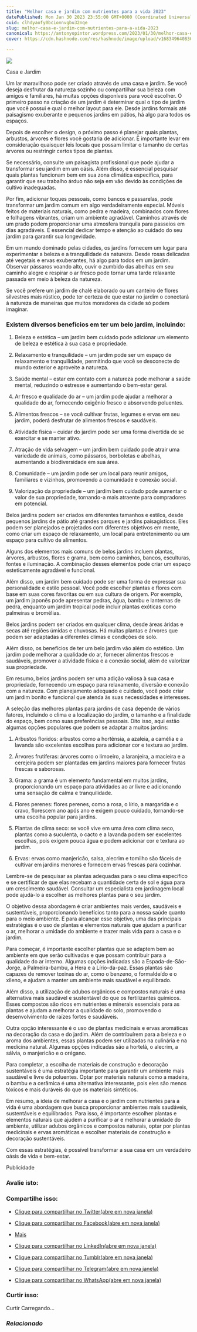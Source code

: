 ```yaml
---
title: "Melhor casa e jardim com nutrientes para a vida 2023"
datePublished: Mon Jan 30 2023 23:55:00 GMT+0000 (Coordinated Universal Time)
cuid: clhdyaofy0bcionnvgbu32nqe
slug: melhor-casa-e-jardim-com-nutrientes-para-a-vida-2023
canonical: https://antonyopintor.wordpress.com/2023/01/30/melhor-casa-e-jardim-com-nutrientes-para-a-vida-2023/
cover: https://cdn.hashnode.com/res/hashnode/image/upload/v1683496408307/c2e17c2e-2870-49cd-a600-c421944a9f62.png

---
```


![](https://cdn.hashnode.com/res/hashnode/image/upload/v1683496406704/cfcc9b01-3e8d-4b37-9b26-2b245fb66b87.png)

Casa e Jardim

Um lar maravilhoso pode ser criado através de uma casa e jardim. Se você deseja desfrutar da natureza sozinho ou compartilhar sua beleza com amigos e familiares, há muitas opções disponíveis para você escolher. O primeiro passo na criação de um jardim é determinar qual o tipo de jardim que você possui e qual o melhor layout para ele. Desde jardins formais até paisagismo exuberante e pequenos jardins em pátios, há algo para todos os espaços.

Depois de escolher o design, o próximo passo é planejar quais plantas, arbustos, árvores e flores você gostaria de adicionar. É importante levar em consideração quaisquer leis locais que possam limitar o tamanho de certas árvores ou restringir certos tipos de plantas.

Se necessário, consulte um paisagista profissional que pode ajudar a transformar seu jardim em um oásis. Além disso, é essencial pesquisar quais plantas funcionam bem em sua zona climática específica, para garantir que seu trabalho árduo não seja em vão devido às condições de cultivo inadequadas.

Por fim, adicionar toques pessoais, como bancos e passarelas, pode transformar um jardim comum em algo verdadeiramente especial. Móveis feitos de materiais naturais, como pedra e madeira, combinados com flores e folhagens vibrantes, criam um ambiente agradável. Caminhos através de um prado podem proporcionar uma atmosfera tranquila para passeios em dias agradáveis. É essencial dedicar tempo e atenção ao cuidado do seu jardim para garantir sua longevidade.

Em um mundo dominado pelas cidades, os jardins fornecem um lugar para experimentar a beleza e a tranquilidade da natureza. Desde rosas delicadas até vegetais e ervas exuberantes, há algo para todos em um jardim. Observar pássaros voando alto, ouvir o zumbido das abelhas em seu caminho alegre e respirar o ar fresco pode tornar uma tarde relaxante passada em meio à beleza da natureza.

Se você prefere um jardim de chalé elaborado ou um canteiro de flores silvestres mais rústico, pode ter certeza de que estar no jardim o conectará à natureza de maneiras que muitos moradores da cidade só podem imaginar.

### Existem diversos benefícios em ter um belo jardim, incluindo:

1.  Beleza e estética – um jardim bem cuidado pode adicionar um elemento de beleza e estética à sua casa e propriedade.
    
2.  Relaxamento e tranquilidade – um jardim pode ser um espaço de relaxamento e tranquilidade, permitindo que você se desconecte do mundo exterior e aproveite a natureza.
    
3.  Saúde mental – estar em contato com a natureza pode melhorar a saúde mental, reduzindo o estresse e aumentando o bem-estar geral.
    
4.  Ar fresco e qualidade do ar – um jardim pode ajudar a melhorar a qualidade do ar, fornecendo oxigênio fresco e absorvendo poluentes.
    
5.  Alimentos frescos – se você cultivar frutas, legumes e ervas em seu jardim, poderá desfrutar de alimentos frescos e saudáveis.
    
6.  Atividade física – cuidar do jardim pode ser uma forma divertida de se exercitar e se manter ativo.
    
7.  Atração de vida selvagem – um jardim bem cuidado pode atrair uma variedade de animais, como pássaros, borboletas e abelhas, aumentando a biodiversidade em sua área.
    
8.  Comunidade – um jardim pode ser um local para reunir amigos, familiares e vizinhos, promovendo a comunidade e conexão social.
    
9.  Valorização da propriedade – um jardim bem cuidado pode aumentar o valor de sua propriedade, tornando-a mais atraente para compradores em potencial.
    

Belos jardins podem ser criados em diferentes tamanhos e estilos, desde pequenos jardins de pátio até grandes parques e jardins paisagísticos. Eles podem ser planejados e projetados com diferentes objetivos em mente, como criar um espaço de relaxamento, um local para entretenimento ou um espaço para cultivo de alimentos.

Alguns dos elementos mais comuns de belos jardins incluem plantas, árvores, arbustos, flores e grama, bem como caminhos, bancos, esculturas, fontes e iluminação. A combinação desses elementos pode criar um espaço esteticamente agradável e funcional.

Além disso, um jardim bem cuidado pode ser uma forma de expressar sua personalidade e estilo pessoal. Você pode escolher plantas e flores com base em suas cores favoritas ou em sua cultura de origem. Por exemplo, um jardim japonês pode apresentar pedras, água, bambu e lanternas de pedra, enquanto um jardim tropical pode incluir plantas exóticas como palmeiras e bromélias.

Belos jardins podem ser criados em qualquer clima, desde áreas áridas e secas até regiões úmidas e chuvosas. Há muitas plantas e árvores que podem ser adaptadas a diferentes climas e condições de solo.

Além disso, os benefícios de ter um belo jardim vão além do estético. Um jardim pode melhorar a qualidade do ar, fornecer alimentos frescos e saudáveis, promover a atividade física e a conexão social, além de valorizar sua propriedade.

Em resumo, belos jardins podem ser uma adição valiosa à sua casa e propriedade, fornecendo um espaço para relaxamento, diversão e conexão com a natureza. Com planejamento adequado e cuidado, você pode criar um jardim bonito e funcional que atenda às suas necessidades e interesses.

A seleção das melhores plantas para jardins de casa depende de vários fatores, incluindo o clima e a localização do jardim, o tamanho e a finalidade do espaço, bem como suas preferências pessoais. Dito isso, aqui estão algumas opções populares que podem se adaptar a muitos jardins:

1.  Arbustos floridos: arbustos como a hortênsia, a azaleia, a camélia e a lavanda são excelentes escolhas para adicionar cor e textura ao jardim.
    
2.  Árvores frutíferas: árvores como o limoeiro, a laranjeira, a macieira e a cerejeira podem ser plantadas em jardins maiores para fornecer frutas frescas e saborosas.
    
3.  Grama: a grama é um elemento fundamental em muitos jardins, proporcionando um espaço para atividades ao ar livre e adicionando uma sensação de calma e tranquilidade.
    
4.  Flores perenes: flores perenes, como a rosa, o lírio, a margarida e o cravo, florescem ano após ano e exigem pouco cuidado, tornando-se uma escolha popular para jardins.
    
5.  Plantas de clima seco: se você vive em uma área com clima seco, plantas como a suculenta, o cacto e a lavanda podem ser excelentes escolhas, pois exigem pouca água e podem adicionar cor e textura ao jardim.
    
6.  Ervas: ervas como manjericão, salsa, alecrim e tomilho são fáceis de cultivar em jardins menores e fornecem ervas frescas para cozinhar.
    

Lembre-se de pesquisar as plantas adequadas para o seu clima específico e se certificar de que elas recebam a quantidade certa de sol e água para um crescimento saudável. Consultar um especialista em jardinagem local pode ajudá-lo a escolher as melhores plantas para o seu jardim.

O objetivo dessa abordagem é criar ambientes mais verdes, saudáveis e sustentáveis, proporcionando benefícios tanto para a nossa saúde quanto para o meio ambiente. E para alcançar esse objetivo, uma das principais estratégias é o uso de plantas e elementos naturais que ajudam a purificar o ar, melhorar a umidade do ambiente e trazer mais vida para a casa e o jardim.

Para começar, é importante escolher plantas que se adaptem bem ao ambiente em que serão cultivadas e que possam contribuir para a qualidade do ar interno. Algumas opções indicadas são a Espada-de-São-Jorge, a Palmeira-bambu, a Hera e a Lírio-da-paz. Essas plantas são capazes de remover toxinas do ar, como o benzeno, o formaldeído e o xileno, e ajudam a manter um ambiente mais saudável e equilibrado.

Além disso, a utilização de adubos orgânicos e compostos naturais é uma alternativa mais saudável e sustentável do que os fertilizantes químicos. Esses compostos são ricos em nutrientes e minerais essenciais para as plantas e ajudam a melhorar a qualidade do solo, promovendo o desenvolvimento de raízes fortes e saudáveis.

Outra opção interessante é o uso de plantas medicinais e ervas aromáticas na decoração da casa e do jardim. Além de contribuírem para a beleza e o aroma dos ambientes, essas plantas podem ser utilizadas na culinária e na medicina natural. Algumas opções indicadas são a hortelã, o alecrim, a sálvia, o manjericão e o orégano.

Para completar, a escolha de materiais de construção e decoração sustentáveis é uma estratégia importante para garantir um ambiente mais saudável e livre de poluentes. Optar por materiais naturais como a madeira, o bambu e a cerâmica é uma alternativa interessante, pois eles são menos tóxicos e mais duráveis do que os materiais sintéticos.

Em resumo, a ideia de melhorar a casa e o jardim com nutrientes para a vida é uma abordagem que busca proporcionar ambientes mais saudáveis, sustentáveis e equilibrados. Para isso, é importante escolher plantas e elementos naturais que ajudem a purificar o ar e melhorar a umidade do ambiente, utilizar adubos orgânicos e compostos naturais, optar por plantas medicinais e ervas aromáticas e escolher materiais de construção e decoração sustentáveis.

Com essas estratégias, é possível transformar a sua casa em um verdadeiro oásis de vida e bem-estar.

Publicidade

### Avalie isto:

### Compartilhe isso:

*   [Clique para compartilhar no Twitter(abre em nova janela)](https://antonyopintor.wordpress.com/2023/01/30/melhor-casa-e-jardim-com-nutrientes-para-a-vida-2023/?share=twitter)
*   [Clique para compartilhar no Facebook(abre em nova janela)](https://antonyopintor.wordpress.com/2023/01/30/melhor-casa-e-jardim-com-nutrientes-para-a-vida-2023/?share=facebook)
*   [Mais](https://antonyopintor.wordpress.com/#)

*   [Clique para compartilhar no LinkedIn(abre em nova janela)](https://antonyopintor.wordpress.com/2023/01/30/melhor-casa-e-jardim-com-nutrientes-para-a-vida-2023/?share=linkedin)
*   [Clique para compartilhar no Tumblr(abre em nova janela)](https://antonyopintor.wordpress.com/2023/01/30/melhor-casa-e-jardim-com-nutrientes-para-a-vida-2023/?share=tumblr)
*   [Clique para compartilhar no Telegram(abre em nova janela)](https://antonyopintor.wordpress.com/2023/01/30/melhor-casa-e-jardim-com-nutrientes-para-a-vida-2023/?share=telegram)
*   [Clique para compartilhar no WhatsApp(abre em nova janela)](https://antonyopintor.wordpress.com/2023/01/30/melhor-casa-e-jardim-com-nutrientes-para-a-vida-2023/?share=jetpack-whatsapp)

### Curtir isso:

Curtir Carregando...

### _Relacionado_